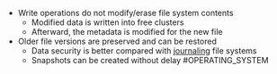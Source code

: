 * Write operations do not modify/erase file system contents
	* Modified data is written into free clusters
	* Afterward, the metadata is modified for the new file
* Older file versions are preserved and can be restored
	* Data security is better compared with [journaling](Journal) file systems
	* Snapshots can be created without delay
#OPERATING_SYSTEM 
